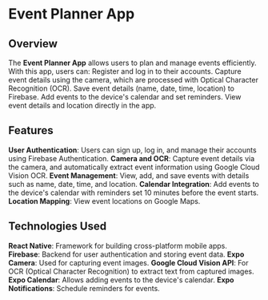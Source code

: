 # Event Planner App

## Overview

The **Event Planner App** allows users to plan and manage events efficiently. With this app, users can:
Register and log in to their accounts.
Capture event details using the camera, which are processed with Optical Character Recognition (OCR).
Save event details (name, date, time, location) to Firebase.
Add events to the device's calendar and set reminders.
View event details and location directly in the app.

## Features

**User Authentication**: Users can sign up, log in, and manage their accounts using Firebase Authentication.
**Camera and OCR**: Capture event details via the camera, and automatically extract event information using Google Cloud Vision OCR.
**Event Management**: View, add, and save events with details such as name, date, time, and location.
**Calendar Integration**: Add events to the device's calendar with reminders set 10 minutes before the event starts.
**Location Mapping**: View event locations on Google Maps.

## Technologies Used

**React Native**: Framework for building cross-platform mobile apps.
**Firebase**: Backend for user authentication and storing event data.
**Expo Camera**: Used for capturing event images.
**Google Cloud Vision API**: For OCR (Optical Character Recognition) to extract text from captured images.
**Expo Calendar**: Allows adding events to the device's calendar.
**Expo Notifications**: Schedule reminders for events.
